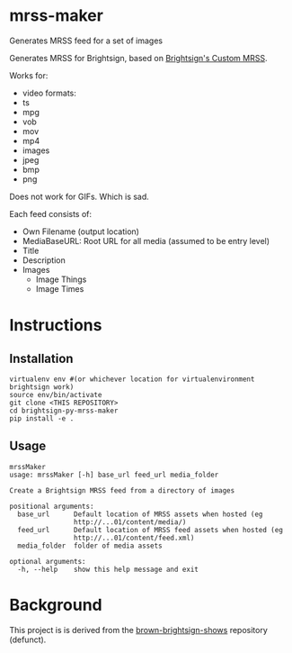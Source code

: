 mrss-maker
===========

Generates MRSS feed for a set of images

Generates MRSS for Brightsign, based on [Brightsign's Custom MRSS](http://support.brightsign.biz/hc/en-us/articles/218067267-Supported-Media-RSS-feeds).

Works for:
* video formats:
 * ts
 * mpg
 * vob
 * mov
 * mp4
* images
 * jpeg
 * bmp
 * png

Does not work for GIFs. Which is sad.

Each feed consists of:
* Own Filename (output location)
* MediaBaseURL: Root URL for all media (assumed to be entry level)
* Title
* Description
* Images
  * Image Things
  * Image Times


# Instructions
## Installation
```
virtualenv env #(or whichever location for virtualenvironment brightsign work)
source env/bin/activate
git clone <THIS REPOSITORY>
cd brightsign-py-mrss-maker
pip install -e .
```

## Usage
```
mrssMaker
usage: mrssMaker [-h] base_url feed_url media_folder

Create a Brightsign MRSS feed from a directory of images

positional arguments:
  base_url      Default location of MRSS assets when hosted (eg
                http://...01/content/media/)
  feed_url      Default location of MRSS feed assets when hosted (eg
                http://...01/content/feed.xml)
  media_folder  folder of media assets

optional arguments:
  -h, --help    show this help message and exit
```

# Background
This project is is derived from the [brown-brightsign-shows](https://github.com/riordan/brightsign-brown-shows) repository (defunct).
